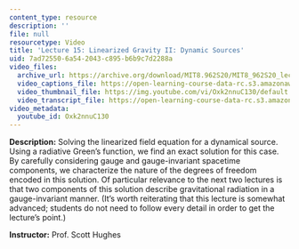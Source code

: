 ```yaml
---
content_type: resource
description: ''
file: null
resourcetype: Video
title: 'Lecture 15: Linearized Gravity II: Dynamic Sources'
uid: 7ad72550-6a54-2043-c895-b6b9c7d2288a
video_files:
  archive_url: https://archive.org/download/MIT8.962S20/MIT8_962S20_lec15_300k.mp4
  video_captions_file: https://open-learning-course-data-rc.s3.amazonaws.com/8-962-general-relativity-spring-2020/b720b960d1fb55d7ad8b51dbb95bfa9c_Oxk2nnuC130.vtt
  video_thumbnail_file: https://img.youtube.com/vi/Oxk2nnuC130/default.jpg
  video_transcript_file: https://open-learning-course-data-rc.s3.amazonaws.com/8-962-general-relativity-spring-2020/74c32c0e424e0f751ce90b937405cb41_Oxk2nnuC130.pdf
video_metadata:
  youtube_id: Oxk2nnuC130
---
```


**Description:** Solving the linearized field equation for a dynamical source. Using a radiative Green’s function, we find an exact solution for this case. By carefully considering gauge and gauge-invariant spacetime components, we characterize the nature of the degrees of freedom encoded in this solution. Of particular relevance to the next two lectures is that two components of this solution describe gravitational radiation in a gauge-invariant manner. (It’s worth reiterating that this lecture is somewhat advanced; students do not need to follow every detail in order to get the lecture’s point.)

**Instructor:** Prof. Scott Hughes
